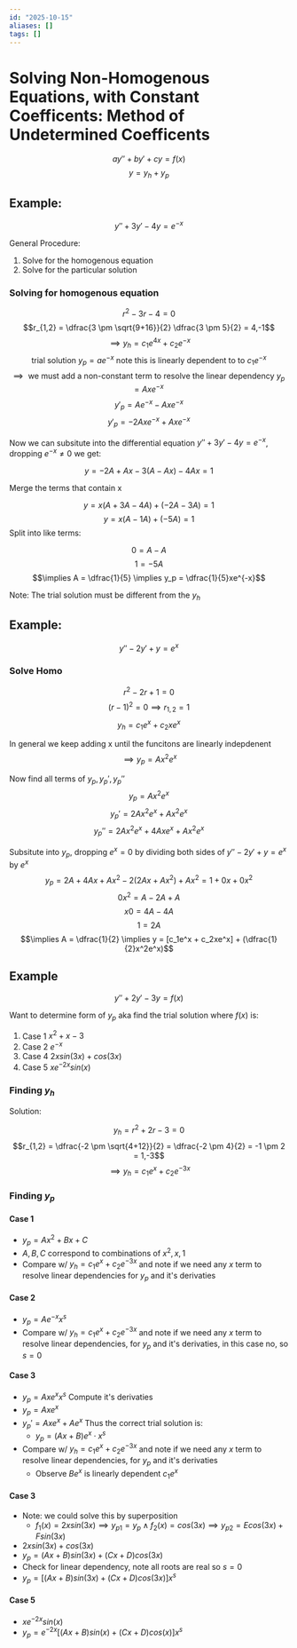 ```yaml
---
id: "2025-10-15"
aliases: []
tags: []
---
```


# Solving Non-Homogenous Equations, with Constant Coefficents: Method of Undetermined Coefficents

$$ay'' + by' + cy = f(x)$$
$$y = y_h + y_p$$


## Example: 
$$y''+3y'-4y=e^{-x}$$

General Procedure: 
1. Solve for the homogenous equation
2. Solve for the particular solution

### Solving for homogenous equation

$$r^2 -3r -4 = 0$$
$$r_{1,2} = \dfrac{3 \pm \sqrt{9+16}}{2} \dfrac{3 \pm 5}{2} = 4,-1$$
$$\implies y_h = c_1 e^{4x} + c_2 e^{-x} $$
$$\text {trial solution } y_p = ae^{-x} \text{ note this is linearly dependent to to } c_1e^{-x}$$
$$\implies \text{ we must add a non-constant term to resolve the linear dependency } y_p = Axe^{-x}$$
$$y'_p = Ae^{-x} - Axe^{-x}$$
$$y'_p = -2Axe^{-x} + Axe^{-x}$$

Now we can subsitute into the differential equation $y''+3y'-4y=e^{-x}$, dropping $e^{-x} \neq 0$ we get: 

$$y = -2A + Ax -3(A-Ax) - 4Ax = 1$$

Merge the terms that contain x


$$y = x(A+3A-4A) + (-2A-3A) = 1$$
$$y = x(A-1A) + (-5A) = 1$$
Split into like terms:

$$0 = A-A$$
$$1 = -5A$$
$$\implies A = \dfrac{1}{5} \implies y_p = \dfrac{1}{5}xe^{-x}$$

Note: The trial solution must be different from the $y_h$

## Example: 

$$y''-2y'+y=e^{x}$$
### Solve Homo
$$r^2 - 2r + 1 = 0$$
$$(r-1)^2 = 0 \implies r_{1,2} = 1$$
$$y_h = c_1e^x + c_2 xe^x$$

In general we keep adding x until the funcitons are linearly indepdenent 
$$\implies y_p = Ax^2e^x$$

Now find all terms of $y_p, y_p', y_p''$
$$y_p = Ax^2e^x$$
$$y_p' = 2Ax^2e^x + Ax^2e^x$$
$$y_p'' = 2Ax^2e^x + 4Axe^x + Ax^2e^x$$

Subsitute into $y_p$, dropping $e^x = 0$ by dividing both sides of $y''-2y'+y=e^{x}$ by $e^x$
$$y_p = 2A + 4Ax +Ax^2 - 2(2Ax + Ax^2) + Ax^2 = 1 + 0x + 0x^2$$
$$0x^2 = A -2A + A$$
$$x0 = 4A -4A$$
$$1 = 2A$$
$$\implies A = \dfrac{1}{2} \implies y = [c_1e^x + c_2xe^x] + (\dfrac{1}{2}x^2e^x)$$

## Example 
$$y''+2y'-3y = f(x)$$

Want to determine form of $y_p$ aka find the trial solution where $f(x)$ is:
<!-- TODO:: How to come about finding a trial solution -->
1. Case 1 $x^2+x-3$
2. Case 2 $e^{-x}$
3. Case 4 $2xsin(3x)+cos(3x)$
4. Case 5 $xe^{-2x}sin(x)$

### Finding $y_h$
Solution: 

$$y_h = r^2 + 2r - 3 = 0$$
$$r_{1,2} = \dfrac{-2 \pm \sqrt{4+12}}{2} = \dfrac{-2 \pm 4}{2} = -1 \pm 2 = 1,-3$$
$$\implies y_h = c_1e^x + c_2e^{-3x}$$

### Finding $y_p$

#### Case 1
* $y_p = Ax^2 + Bx + C$
* $A,B,C$ correspond to combinations of $x^2, x, 1$
* Compare w/ $y_h = c_1e^x + c_2e^{-3x}$ and note if we need any $x$ term to resolve linear dependencies for $y_p$ and it's derivaties
#### Case 2
* $y_p = Ae^{-x}x^s$
* Compare w/ $y_h = c_1e^x + c_2e^{-3x}$ and note if we need any $x$ term to resolve linear dependencies, for $y_p$ and it's derivaties, in this case no, so $s=0$
#### Case 3
* $y_p = Axe^{x}x^s$
Compute it's derivaties
* $y_p = Axe^{x}$
* $y_p' = Axe^{x} + Ae^x$
Thus the correct trial solution is: 
    * $y_p = (Ax+B)e^x \cdot x^s$
* Compare w/ $y_h = c_1e^x + c_2e^{-3x}$ and note if we need any $x$ term to resolve linear dependencies, for $y_p$ and it's derivaties
    * Observe $Be^x$ is linearly dependent $c_1e^x$
#### Case 3
* Note: we could solve this by superposition
    * $f_1(x) = 2xsin(3x) \implies y_{p1} = y_p \land f_2(x) = cos(3x) \implies y_{p2} = Ecos(3x) + Fsin(3x)$
* $2xsin(3x)+cos(3x)$
* $y_p = (Ax + B)sin(3x)  + (Cx + D)cos(3x)$
* Check for linear dependency, note all roots are real so $s=0$
* $y_p = [(Ax + B)sin(3x)  + (Cx + D)cos(3x)]x^s$

#### Case 5
* $xe^{-2x}sin(x)$
* $y_p = e^{-2x}[(Ax+B)sin(x) + (Cx+D)cos(x)]x^s$

